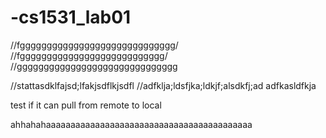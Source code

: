 # -cs1531_lab01
//fggggggggggggggggggggggggggggg/
//fggggggggggggggggggggggggggg\/\
//gggggggggggggggggggggggggggggg

//stattasdklfajsd;lfakjsdflkjsdfl
//adfklja;ldsfjka;ldkjf;alsdkfj;ad
adfkasldfkja


test if it can pull from remote to local

ahhahahaaaaaaaaaaaaaaaaaaaaaaaaaaaaaaaaaaaaaaaaaa
